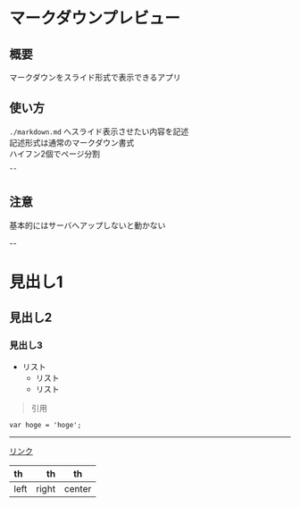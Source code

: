 # マークダウンプレビュー

## 概要
マークダウンをスライド形式で表示できるアプリ  


## 使い方

`./markdown.md` へスライド表示させたい内容を記述  
記述形式は通常のマークダウン書式  
ハイフン2個でページ分割  

&macr;&macr;

## 注意
基本的にはサーバへアップしないと動かない

--

# 見出し1
## 見出し2
### 見出し3

* リスト
  * リスト
  * リスト

> 引用

```
var hoge = 'hoge';
```

---

<a href="#">リンク</a>

|th|th|th|
|:--|--:|:--:|
|left|right|center|
